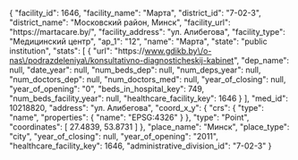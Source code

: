 {
    "facility_id": 1646,
    "facility_name": "Марта",
    "district_id": "7-02-3",
    "district_name": "Московский район, Минск",
    "facility_url": "https:\/\/martacare.by\/",
    "facility_address": "ул. Алибегова",
    "facility_type": "Медицинский центр",
    "ap_1": "12",
    "name": "Марта",
    "state": "public institution",
    "stats": [
        {
            "url": "https:\/\/www.gdikb.by\/o-nas\/podrazdeleniya\/konsultativno-diagnosticheskij-kabinet",
            "dep_name": null,
            "date_year": null,
            "num_beds_dep": null,
            "num_deps_year": null,
            "num_doctors_dep": null,
            "num_doctors_med": null,
            "year_of_closing": null,
            "year_of_opening": "0",
            "beds_in_hospital_key": 749,
            "num_beds_facility_year": null,
            "healthcare_facility_key": 1646
        }
    ],
    "med_id": 10218820,
    "address": "ул. Алибегова",
    "coord_x_y": {
        "crs": {
            "type": "name",
            "properties": {
                "name": "EPSG:4326"
            }
        },
        "type": "Point",
        "coordinates": [
            27.4839,
            53.8731
        ]
    },
    "place_name": "Минск",
    "place_type": "city",
    "year_of_closing": null,
    "year_of_opening": "2011",
    "healthcare_facility_key": 1646,
    "administrative_division_id": "7-02-3"
}